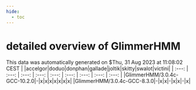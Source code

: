 ```yaml
---
hide:
  - toc
---
```


detailed overview of GlimmerHMM
===============================


This data was automatically generated on $Thu, 31 Aug 2023 at 11:08:02 CEST
| |accelgor|doduo|donphan|gallade|joltik|skitty|swalot|victini|
| :---: | :---: | :---: | :---: | :---: | :---: | :---: | :---: | :---: |
|GlimmerHMM/3.0.4c-GCC-10.2.0|-|x|x|x|x|x|x|x|
|GlimmerHMM/3.0.4c-GCC-8.3.0|-|x|x|-|x|x|-|x|

